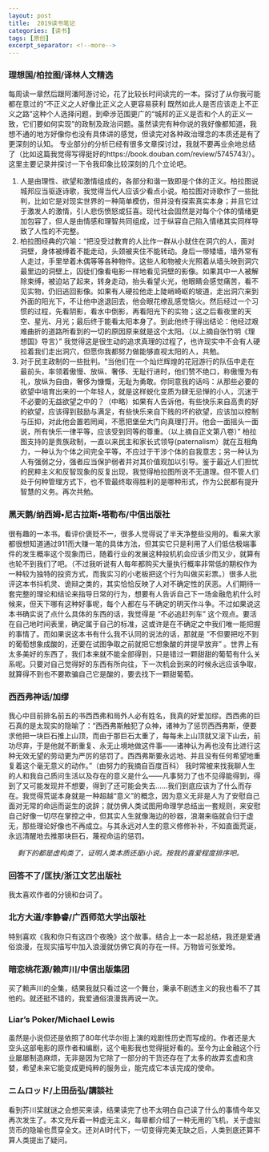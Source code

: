 ```yaml
---
layout: post
title:  2019读书笔记
categories: [读书]
tags: [原创]
excerpt_separator: <!--more-->
---
```

<!--more-->
### 理想国/柏拉图/译林人文精选
每周读一章然后跟阿潘阿游讨论，花了比较长时间读完的一本。探讨了从你我可能都在意过的“不正义之人好像比正义之人更容易获利 既然如此人是否应该走上不正义之路”这种个人选择问题，到牵涉范围更广的“城邦的正义是否和个人的正义一致，它们要如何实现”的政制及政治问题。虽然读完有种你说的我好像都知道，我想不通的地方好像你也没有具体讲的感觉，但读完对各种政治理念的本质还是有了更深刻的认知。
专业部分的分析已经有很多文章探讨过，我就不要再业余地总结了（比如这篇我觉得写得挺好的https://book.douban.com/review/5745743/）。 这里主要记录并探讨一下令我印象比较深刻的几个立论吧。
1.	人是由理性、欲望和激情组成的，各部分和谐一致即是个体的正义。柏拉图说城邦应当驱逐诗歌，我觉得当代人应该少看点小说。柏拉图对诗歌作了一些批判，比如它是对现实世界的一种简单模仿，但并没有探索真实本身；并且它过于激发人的激情，引人悲伤愤怒或狂喜。现代社会固然是对每个个体的情绪更加包容了，但人是由情感和理智共同组成，过于纵容自己陷入情绪其实同样导致了人性的不完整。
2.	柏拉图经典的穴喻：“把没受过教育的人比作一群从小就住在洞穴的人，面对洞壁，身体被缚着不能走动，头颈被夹住不能转动。身后一带矮墙，墙外常有人走过，手里举着木偶等等各种物件。这些人和物被火光照着从墙头映到洞穴最里边的洞壁上，囚徒们像看电影一样地看见洞壁的影像。如果其中一人被解除束缚，被迫站了起来，转身走动，抬头看望火光，他眼睛会感觉痛苦，看不见实物，仍旧逃回影像。如果有人硬拉他走上陡峭崎岖的坡道，走出洞穴来到外面的阳光下，不让他中途退回去，他会眼花缭乱感觉恼火。然后经过一个习惯的过程，先看阴影，看水中倒影，再看阳光下的实物；这之后看夜里的天空、星光、月光；最后终于能看太阳本身了。到此他终于得出结论：他经过艰难曲折的道路所看到的一切的原因原来就是这个太阳。（以上摘自张竹明《理想国》导言）”
我觉得这是很生动的追求真理的过程了，也许现实中不会有人硬拉着我们走出洞穴，但愿你我都努力做能够直视太阳的人，共勉。
3.	对于民主政制的一些批判。“当他们在一个灿烂辉煌的花冠游行的队伍中走在最前头，率领着傲慢、放纵、奢侈、无耻行进时，他们赞不绝口，称傲慢为有礼，放纵为自由，奢侈为慷慨，无耻为勇敢。你同意我的话吗：从那些必要的欲望中培育出来的一个年轻人，就是这样蜕化变质为肆无忌惮的小人，沉迷于不必要的无益欲望之中的？（中略）如果有人告诉他，有些快乐来自高贵的好的欲望，应该得到鼓励与满足，有些快乐来自下贱的坏的欲望，应该加以控制与压抑，对此他会置若罔闻，不愿把堡垒大门向真理打开。他会一面摇头一面说，所有快乐一律平等，应该受到同等的尊重。（以上摘自正文第八卷）”
柏拉图支持的是贵族政制，一直以来民主和家长式领导(paternalism）就在互相角力，一种认为个体之间完全平等，不应过于干涉个体的自我意志；另一种认为人有强弱之分，强者应当保护弱者并对其价值观加以引导。鉴于最近人们担忧的民粹主义和反智现象的反复出现，我觉得柏拉图所说不无道理。但不管人们处于何种管理方式下，也不管最终取得胜利的是哪种形式，作为公民都有提升智慧的义务。再次共勉。
 
### 黑天鹅/纳西姆•尼古拉斯•塔勒布/中信出版社
很有趣的一本书。看评价褒贬不一，很多人觉得说了半天净整些没用的。看来大家都很想知道通过911而大赚一笔的具体方法，但其实它只是利用了人们低估极端事件的发生概率这个现象而已，随着行业的发展这种投机机会应该少而又少，就算有也轮不到我们了吧。（不过我听说有人每年都购买大量执行概率非常低的期权作为一种较为独特的投资方式，而我实习的小老板把这个行为叫做买彩票。）很多人批评这本书抖机灵、诡辩之类的，其实恰恰反映了人对不确定性的厌恶。人们期待一套完整的理论和结论来指导日常的行为，想要有人告诉自己下一场金融危机什么时候来，但天下哪有这种好事呢，每个人都在与不确定的明天作斗争。不过如果说这本书确实说了点什么具体的东西的话，我觉得是 “不必追赶列车” 这个观点。要活在自己地时间表里，确定属于自己的标准，这或许是在不确定之中我们唯一能把握的事情了。而如果说这本书有什么我不认同的说法的话，那就是 “不但要把吃不到的葡萄想象成酸的，还要在试图争取之前就把它想象酸的并提早放弃” 。世界上有太多美好的东西了，我们本来就不能全部得到，只是错过一颗甜甜的葡萄有什么关系呢。只要对自己觉得好的东西有所向往，下一次机会到来的时候永远应该争取，就算得不到也不要欺骗自己它是酸的，要去找下一颗甜葡萄。

### 西西弗神话/加缪
我心中目前排名前五的书西西弗和局外人必有姓名，我真的好爱加缪。西西弗的巨石真的是太现实的隐喻了：“西西弗斯触犯了众神，诸神为了惩罚西西弗斯，便要求他把一块巨石推上山顶，而由于那巨石太重了，每每未上山顶就又滚下山去，前功尽弃，于是他就不断重复、永无止境地做这件事——诸神认为再也没有比进行这种无效无望的劳动更为严厉的惩罚了。西西弗斯要永远地、并且没有任何希望地重复着这个毫无意义的动作。”（由努力的我摘自百度百科）
我时常被来找我聊人生的人和我自己质问生活以及存在的意义是什么——凡事努力了也不见得能得到，得到了又可能发现并不想要，得到了还可能会失去……我们到底应该为了什么而存在。我觉得荒诞本身就是一种超越“意义”的概念，因为意义无非是人为了安慰自己面对无常的命运而诞生的说辞；就仿佛人类试图用命理学总结出一套规则，来安慰自己好像一切尽在掌控之中，但其实人生就像海边的砂器，浪潮来临就会归于虚无，那些理论好像也不再成立。与其永远对人生的意义修修补补，不如直面荒诞，永远清醒地去推那块巨石，蔑视命运的惩罚。

 
_剩下的都是虚构类了，证明人类本质还是i小说。按我的喜爱程度排序吧。_

### 回答不了/匡扶/浙江文艺出版社
我太喜欢作者的分镜和台词了。

### 北方大道/李静睿/广西师范大学出版社
特别喜欢《我和你只有这四个夜晚》这个故事。结合上一本一起总结，我还是爱通俗浪漫，在现实描写中加入浪漫就仿佛它真的存在一样。万物皆可张爱玲。

### 暗恋桃花源/赖声川/中信出版集团
买了赖声川的全集，结果我就只看过这一个舞台，秉承不剧透主义的我也看不了其他的。就还挺不错的，我爱通俗浪漫我再说一次。

### Liar’s Poker/Michael Lewis
虽然是小说但还是依照了80年代华尔街上演的戏剧性历史而写成的。作者还是大空头这部电影的原作者和编剧，这个电影我也觉得挺好看的。至今为止金融这个行业屡屡制造麻烦，无非是因为它除了一部分的干货还存在了太多的故弄玄虚和贪婪，希望未来它能变成更纯粹的服务业，能完成它本该完成的使命。

### ニムロッド/上田岳弘/講談社
看到芥川奖就谜之会想买来读，结果读完了也不太明白自己读了什么的事情今年又再次发生了。本文充斥着一种虚无主义，每章都介绍了一种无用的飞机，关于虚拟货币的隐喻也贯穿全文。还对AI时代下，一切变得完美无缺之后，人类到底还算不算人类提出了疑问。


